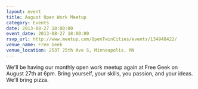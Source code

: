 ```yaml
---
layout: event 
title: August Open Work Meetup
category: Events
date: 2013-08-27 18:00:00
event_date: 2013-08-27 18:00:00
rsvp_url: http://www.meetup.com/OpenTwinCities/events/134948422/ 
venue_name: Free Geek
venue_location: 2537 25th Ave S, Minneapolis, MN
---
```


We'll be having our monthly open work meetup again at Free Geek on August 27th
at 6pm. Bring yourself, your skills, you passion, and your ideas. We'll bring
pizza.
